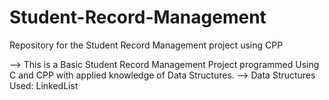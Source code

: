 # Student-Record-Management
Repository for the Student Record Management project using CPP

--> This is a Basic Student Record Management Project programmed Using C and CPP with applied knowledge of Data Structures.
--> Data Structures Used: LinkedList
